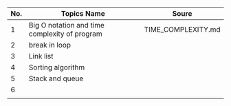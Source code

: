| No. | Topics Name                                   | Soure |
|-----|-----------------------------------------------|-------|
| 1   | Big O notation and time complexity of program | TIME_COMPLEXITY.md      |
| 2   | break in loop                                 |       |
| 3   | Link list                                     |       |
| 4   | Sorting algorithm                             |       |
| 5   | Stack and queue                               |       |
| 6   |                                               |       |
|     |                                               |       |
